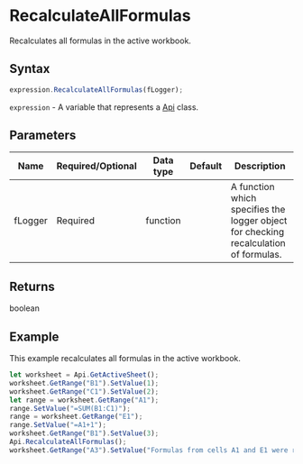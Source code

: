 # RecalculateAllFormulas

Recalculates all formulas in the active workbook.

## Syntax

```javascript
expression.RecalculateAllFormulas(fLogger);
```

`expression` - A variable that represents a [Api](../Api.md) class.

## Parameters

| **Name** | **Required/Optional** | **Data type** | **Default** | **Description** |
| ------------- | ------------- | ------------- | ------------- | ------------- |
| fLogger | Required | function |  | A function which specifies the logger object for checking recalculation of formulas. |

## Returns

boolean

## Example

This example recalculates all formulas in the active workbook.

```javascript editor-xlsx
let worksheet = Api.GetActiveSheet();
worksheet.GetRange("B1").SetValue(1);
worksheet.GetRange("C1").SetValue(2);
let range = worksheet.GetRange("A1");
range.SetValue("=SUM(B1:C1)");
range = worksheet.GetRange("E1");
range.SetValue("=A1+1");
worksheet.GetRange("B1").SetValue(3);
Api.RecalculateAllFormulas();
worksheet.GetRange("A3").SetValue("Formulas from cells A1 and E1 were recalculated with a new value from cell C1.");
```
